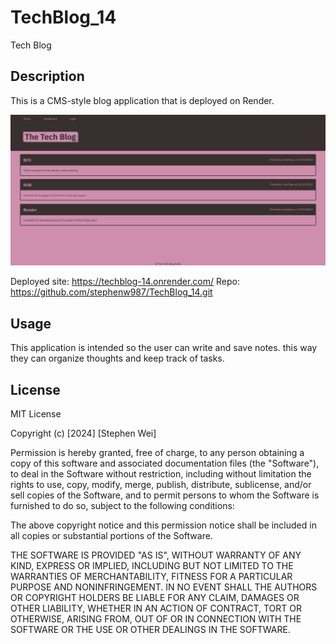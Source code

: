 # TechBlog_14
 Tech Blog

## Description

This is a CMS-style blog application that is deployed on Render.

![Screenshot](assets/screenshot.png)


Deployed site: https://techblog-14.onrender.com/
Repo: https://github.com/stephenw987/TechBlog_14.git


## Usage

This application is intended so the user can write and save notes. this way they can organize thoughts and keep track of tasks.


## License

MIT License

Copyright (c) [2024] [Stephen Wei]

Permission is hereby granted, free of charge, to any person obtaining a copy
of this software and associated documentation files (the "Software"), to deal
in the Software without restriction, including without limitation the rights
to use, copy, modify, merge, publish, distribute, sublicense, and/or sell
copies of the Software, and to permit persons to whom the Software is
furnished to do so, subject to the following conditions:

The above copyright notice and this permission notice shall be included in all
copies or substantial portions of the Software.

THE SOFTWARE IS PROVIDED "AS IS", WITHOUT WARRANTY OF ANY KIND, EXPRESS OR
IMPLIED, INCLUDING BUT NOT LIMITED TO THE WARRANTIES OF MERCHANTABILITY,
FITNESS FOR A PARTICULAR PURPOSE AND NONINFRINGEMENT. IN NO EVENT SHALL THE
AUTHORS OR COPYRIGHT HOLDERS BE LIABLE FOR ANY CLAIM, DAMAGES OR OTHER
LIABILITY, WHETHER IN AN ACTION OF CONTRACT, TORT OR OTHERWISE, ARISING FROM,
OUT OF OR IN CONNECTION WITH THE SOFTWARE OR THE USE OR OTHER DEALINGS IN THE
SOFTWARE.